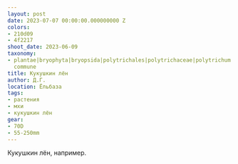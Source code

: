 ```yaml
---
layout: post
date: 2023-07-07 00:00:00.000000000 Z
colors:
- 210d09
- 4f2217
shoot_date: 2023-06-09
taxonomy:
- plantae|bryophyta|bryopsida|polytrichales|polytrichaceae|polytrichum|polytrichum
  commune
title: Кукушкин лён
author: Д.Г.
location: Ёльбаза
tags:
- растения
- мхи
- кукушкин лён
gear:
- 70D
- 55-250mm
---
```

Кукушкин лён, например.

